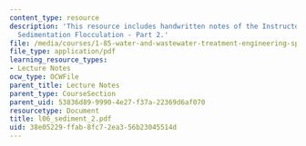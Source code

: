```yaml
---
content_type: resource
description: 'This resource includes handwritten notes of the Instructor on the topic:
  Sedimentation Flocculation - Part 2.'
file: /media/courses/1-85-water-and-wastewater-treatment-engineering-spring-2006/38e05229ffab8fc72ea356b23045514d_l06_sediment_2.pdf
file_type: application/pdf
learning_resource_types:
- Lecture Notes
ocw_type: OCWFile
parent_title: Lecture Notes
parent_type: CourseSection
parent_uid: 53836d89-9990-4e27-f37a-22369d6af070
resourcetype: Document
title: l06_sediment_2.pdf
uid: 38e05229-ffab-8fc7-2ea3-56b23045514d
---
```

